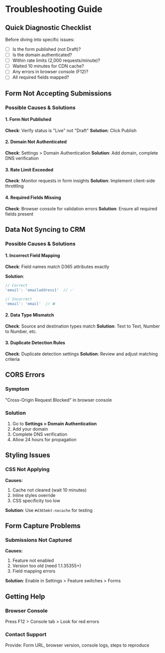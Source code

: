 # Troubleshooting Guide

## Quick Diagnostic Checklist

Before diving into specific issues:

- [ ] Is the form published (not Draft)?
- [ ] Is the domain authenticated?
- [ ] Within rate limits (2,000 requests/minute)?
- [ ] Waited 10 minutes for CDN cache?
- [ ] Any errors in browser console (F12)?
- [ ] All required fields mapped?

## Form Not Accepting Submissions

### Possible Causes & Solutions

#### 1. Form Not Published
**Check**: Verify status is "Live" not "Draft"
**Solution**: Click Publish

#### 2. Domain Not Authenticated
**Check**: Settings > Domain Authentication
**Solution**: Add domain, complete DNS verification

#### 3. Rate Limit Exceeded
**Check**: Monitor requests in form insights
**Solution**: Implement client-side throttling

#### 4. Required Fields Missing
**Check**: Browser console for validation errors
**Solution**: Ensure all required fields present

## Data Not Syncing to CRM

### Possible Causes & Solutions

#### 1. Incorrect Field Mapping
**Check**: Field names match D365 attributes exactly

**Solution**: 
```javascript
// Correct
'email': 'emailaddress1'  // ✅

// Incorrect  
'email': 'email'  // ❌
```

#### 2. Data Type Mismatch
**Check**: Source and destination types match
**Solution**: Text to Text, Number to Number, etc.

#### 3. Duplicate Detection Rules
**Check**: Duplicate detection settings
**Solution**: Review and adjust matching criteria

## CORS Errors

### Symptom
"Cross-Origin Request Blocked" in browser console

### Solution

1. Go to **Settings > Domain Authentication**
2. Add your domain
3. Complete DNS verification
4. Allow 24 hours for propagation

## Styling Issues

### CSS Not Applying

**Causes:**
1. Cache not cleared (wait 10 minutes)
2. Inline styles override
3. CSS specificity too low

**Solution**: Use `#d365mkt-nocache` for testing

## Form Capture Problems

### Submissions Not Captured

**Causes:**
1. Feature not enabled
2. Version too old (need 1.1.35355+)
3. Field mapping errors

**Solution**: Enable in Settings > Feature switches > Forms

## Getting Help

### Browser Console
Press F12 > Console tab > Look for red errors

### Contact Support
Provide: Form URL, browser version, console logs, steps to reproduce
